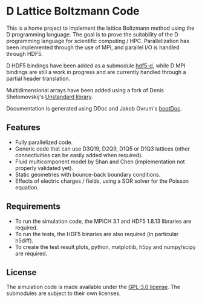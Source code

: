 D Lattice Boltzmann Code
===

This is a home project to implement the lattice Boltzmann method using the D programming language. The goal is to prove the suitability of the D programming language for scientific computing / HPC. Parallelization has been implemented through the use of MPI, and parallel I/O is handled through HDF5.

D HDF5 bindings have been added as a submodule [hdf5-d](http://github.com/SFrijters/hdf5-d), while D MPI bindings are still a work in progress and are currently handled through a partial header translation.

Multidimensional arrays have been added using a fork of Denis Shelomovskij's [Unstandard library](https://bitbucket.org/SFrijters/unstandard).

Documentation is generated using DDoc and Jakob Ovrum's [bootDoc](http://github.com/JakobOvrum/bootDoc).

## Features

- Fully parallelized code.
- Generic code that can use D3Q19, D2Q9, D1Q5 or D1Q3 lattices (other connectivities can be easily added when required).
- Fluid multicomponent model by Shan and Chen (implementation not properly validated yet).
- Static geometries with bounce-back boundary conditions.
- Effects of electric charges / fields, using a SOR solver for the Poisson equation.

## Requirements

- To run the simulation code, the MPICH 3.1 and HDF5 1.8.13 libraries are required.
- To run the tests, the HDF5 binaries are also required (in particular h5diff).
- To create the test result plots, python, matplotlib, h5py and numpy/scipy are required.

## License

The simulation code is made available under the [GPL-3.0 license](http://www.gnu.org/licenses/gpl-3.0.txt). The submodules are subject to their own licenses.

